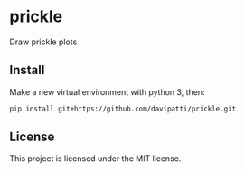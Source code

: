 # prickle
Draw prickle plots

## Install

Make a new virtual environment with python 3, then:

```bash
pip install git+https://github.com/davipatti/prickle.git
```

## License
This project is licensed under the MIT license.
